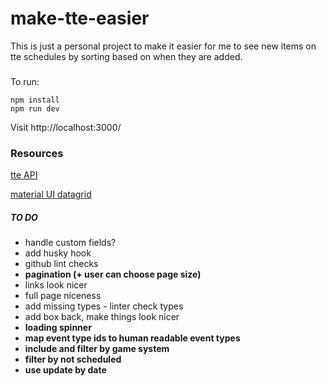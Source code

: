 # make-tte-easier

This is just a personal project to make it easier for me to see new items on tte schedules by sorting based on when they are added.

###

To run:

```
npm install
npm run dev
```

Visit http://localhost:3000/

### Resources

[tte API](https://tabletop.events/developer/Introduction.html)

[material UI datagrid](https://mui.com/x/react-data-grid/)

##### TO DO

- handle custom fields?
- add husky hook
- github lint checks
- **pagination (+ user can choose page size)**
- links look nicer
- full page niceness
- add missing types - linter check types
- add box back, make things look nicer
- **loading spinner**
- **map event type ids to human readable event types**
- **include and filter by game system**
- **filter by not scheduled**
- **use update by date**
